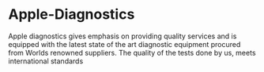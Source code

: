 # Apple-Diagnostics
Apple diagnostics gives emphasis on providing quality services and is equipped with the latest state of the art diagnostic equipment procured from Worlds renowned suppliers. The quality of the tests done by us, meets international standards
